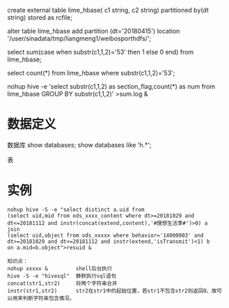 create external table lime_hbase(
c1 string,
c2 string)
partitioned by(dt string)
stored as rcfile;

alter table lime_hbase add partition (dt='20180415') location '/user/sinadata/tmp/liangmeng1/weibosporthdfs/';

select sum(case when substr(c1,1,2)='53' then 1 else 0 end)  from lime_hbase;

select count(*) from lime_hbase where substr(c1,1,2)='53';


nohup hive -e 'select substr(c1,1,2) as section_flag,count(*) as num from  lime_hbase GROUP BY substr(c1,1,2)' >sum.log &




# 数据定义

数据库
show databases;
show databases like 'h.*';

表




# 实例
```
nohup hive -S -e "select distinct a.uid from 
(select uid,mid from ods_xxxx_content where dt>=20181029 and dt<=20181112 and instr(concat(extend,content),'#理想生活季#')>0) a
join 
(select uid,object from ods_xxxxx where behavior='14000003' and dt>=20181029 and dt<=20181112 and instr(extend,'isTransmit')<1) b
on a.mid=b.object">resuid &

知识点：
nohup xxxxx &         shell后台执行
hive -S -e "hivesql"  静默执行sql语句
concat(str1,str2)     将两个字符串合并
instr(str1,str2)      str2在str1中的起始位置，若str1不包含str2则返回0，故可以用来判断字符串包含情况。  

```





